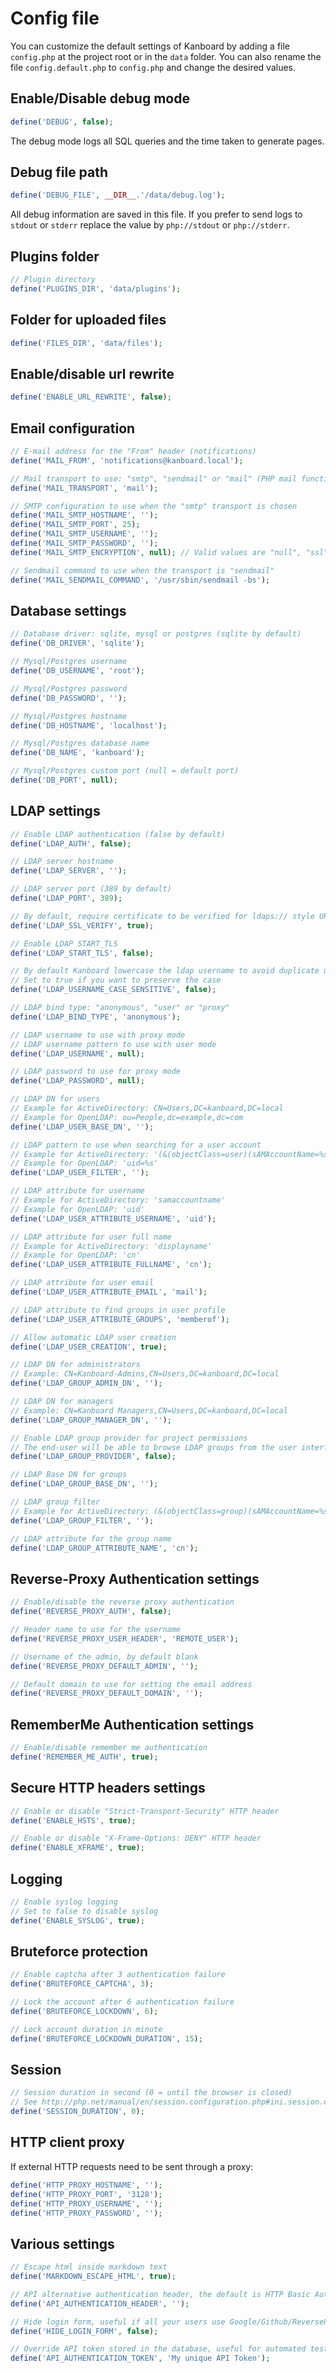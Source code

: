 Config file
===========

You can customize the default settings of Kanboard by adding a file `config.php` at the project root or in the `data` folder.
You can also rename the file `config.default.php` to `config.php` and change the desired values.

Enable/Disable debug mode
-------------------------

```php
define('DEBUG', false);
```

The debug mode logs all SQL queries and the time taken to generate pages.

Debug file path
---------------

```php
define('DEBUG_FILE', __DIR__.'/data/debug.log');
```

All debug information are saved in this file.
If you prefer to send logs to `stdout` or `stderr` replace the value by `php://stdout` or `php://stderr`.

Plugins folder
--------------

```php
// Plugin directory
define('PLUGINS_DIR', 'data/plugins');
```

Folder for uploaded files
-------------------------

```php
define('FILES_DIR', 'data/files');
```

Enable/disable url rewrite
--------------------------

```php
define('ENABLE_URL_REWRITE', false);
```

Email configuration
-------------------

```php
// E-mail address for the "From" header (notifications)
define('MAIL_FROM', 'notifications@kanboard.local');

// Mail transport to use: "smtp", "sendmail" or "mail" (PHP mail function)
define('MAIL_TRANSPORT', 'mail');

// SMTP configuration to use when the "smtp" transport is chosen
define('MAIL_SMTP_HOSTNAME', '');
define('MAIL_SMTP_PORT', 25);
define('MAIL_SMTP_USERNAME', '');
define('MAIL_SMTP_PASSWORD', '');
define('MAIL_SMTP_ENCRYPTION', null); // Valid values are "null", "ssl" or "tls"

// Sendmail command to use when the transport is "sendmail"
define('MAIL_SENDMAIL_COMMAND', '/usr/sbin/sendmail -bs');
```

Database settings
-----------------

```php
// Database driver: sqlite, mysql or postgres (sqlite by default)
define('DB_DRIVER', 'sqlite');

// Mysql/Postgres username
define('DB_USERNAME', 'root');

// Mysql/Postgres password
define('DB_PASSWORD', '');

// Mysql/Postgres hostname
define('DB_HOSTNAME', 'localhost');

// Mysql/Postgres database name
define('DB_NAME', 'kanboard');

// Mysql/Postgres custom port (null = default port)
define('DB_PORT', null);
```

LDAP settings
-------------

```php
// Enable LDAP authentication (false by default)
define('LDAP_AUTH', false);

// LDAP server hostname
define('LDAP_SERVER', '');

// LDAP server port (389 by default)
define('LDAP_PORT', 389);

// By default, require certificate to be verified for ldaps:// style URL. Set to false to skip the verification
define('LDAP_SSL_VERIFY', true);

// Enable LDAP START_TLS
define('LDAP_START_TLS', false);

// By default Kanboard lowercase the ldap username to avoid duplicate users (the database is case sensitive)
// Set to true if you want to preserve the case
define('LDAP_USERNAME_CASE_SENSITIVE', false);

// LDAP bind type: "anonymous", "user" or "proxy"
define('LDAP_BIND_TYPE', 'anonymous');

// LDAP username to use with proxy mode
// LDAP username pattern to use with user mode
define('LDAP_USERNAME', null);

// LDAP password to use for proxy mode
define('LDAP_PASSWORD', null);

// LDAP DN for users
// Example for ActiveDirectory: CN=Users,DC=kanboard,DC=local
// Example for OpenLDAP: ou=People,dc=example,dc=com
define('LDAP_USER_BASE_DN', '');

// LDAP pattern to use when searching for a user account
// Example for ActiveDirectory: '(&(objectClass=user)(sAMAccountName=%s))'
// Example for OpenLDAP: 'uid=%s'
define('LDAP_USER_FILTER', '');

// LDAP attribute for username
// Example for ActiveDirectory: 'samaccountname'
// Example for OpenLDAP: 'uid'
define('LDAP_USER_ATTRIBUTE_USERNAME', 'uid');

// LDAP attribute for user full name
// Example for ActiveDirectory: 'displayname'
// Example for OpenLDAP: 'cn'
define('LDAP_USER_ATTRIBUTE_FULLNAME', 'cn');

// LDAP attribute for user email
define('LDAP_USER_ATTRIBUTE_EMAIL', 'mail');

// LDAP attribute to find groups in user profile
define('LDAP_USER_ATTRIBUTE_GROUPS', 'memberof');

// Allow automatic LDAP user creation
define('LDAP_USER_CREATION', true);

// LDAP DN for administrators
// Example: CN=Kanboard-Admins,CN=Users,DC=kanboard,DC=local
define('LDAP_GROUP_ADMIN_DN', '');

// LDAP DN for managers
// Example: CN=Kanboard Managers,CN=Users,DC=kanboard,DC=local
define('LDAP_GROUP_MANAGER_DN', '');

// Enable LDAP group provider for project permissions
// The end-user will be able to browse LDAP groups from the user interface and allow access to specified projects
define('LDAP_GROUP_PROVIDER', false);

// LDAP Base DN for groups
define('LDAP_GROUP_BASE_DN', '');

// LDAP group filter
// Example for ActiveDirectory: (&(objectClass=group)(sAMAccountName=%s*))
define('LDAP_GROUP_FILTER', '');

// LDAP attribute for the group name
define('LDAP_GROUP_ATTRIBUTE_NAME', 'cn');
```

Reverse-Proxy Authentication settings
-------------------------------------

```php
// Enable/disable the reverse proxy authentication
define('REVERSE_PROXY_AUTH', false);

// Header name to use for the username
define('REVERSE_PROXY_USER_HEADER', 'REMOTE_USER');

// Username of the admin, by default blank
define('REVERSE_PROXY_DEFAULT_ADMIN', '');

// Default domain to use for setting the email address
define('REVERSE_PROXY_DEFAULT_DOMAIN', '');
```

RememberMe Authentication settings
----------------------------------

```php
// Enable/disable remember me authentication
define('REMEMBER_ME_AUTH', true);
```

Secure HTTP headers settings
----------------------------

```php
// Enable or disable "Strict-Transport-Security" HTTP header
define('ENABLE_HSTS', true);

// Enable or disable "X-Frame-Options: DENY" HTTP header
define('ENABLE_XFRAME', true);
```

Logging
-------

```php
// Enable syslog logging
// Set to false to disable syslog
define('ENABLE_SYSLOG', true);
```

Bruteforce protection
---------------------

```php
// Enable captcha after 3 authentication failure
define('BRUTEFORCE_CAPTCHA', 3);

// Lock the account after 6 authentication failure
define('BRUTEFORCE_LOCKDOWN', 6);

// Lock account duration in minute
define('BRUTEFORCE_LOCKDOWN_DURATION', 15);
```

Session
-------

```php
// Session duration in second (0 = until the browser is closed)
// See http://php.net/manual/en/session.configuration.php#ini.session.cookie-lifetime
define('SESSION_DURATION', 0);
```

HTTP client proxy
-----------------

If external HTTP requests need to be sent through a proxy:

```php
define('HTTP_PROXY_HOSTNAME', '');
define('HTTP_PROXY_PORT', '3128');
define('HTTP_PROXY_USERNAME', '');
define('HTTP_PROXY_PASSWORD', '');
```

Various settings
----------------

```php
// Escape html inside markdown text
define('MARKDOWN_ESCAPE_HTML', true);

// API alternative authentication header, the default is HTTP Basic Authentication defined in RFC2617
define('API_AUTHENTICATION_HEADER', '');

// Hide login form, useful if all your users use Google/Github/ReverseProxy authentication
define('HIDE_LOGIN_FORM', false);

// Override API token stored in the database, useful for automated tests
define('API_AUTHENTICATION_TOKEN', 'My unique API Token');
```
